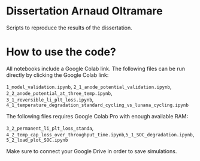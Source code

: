 # Dissertation Arnaud Oltramare
Scripts to reproduce the results of the dissertation.
# How to use the code?
All notebooks include a Google Colab link. The following files can be run directly by clicking the Google Colab link:

```1_model_validation.ipynb```, ```2_1_anode_potential_validation.ipynb```, ```2_2_anode_potential_at_three_temp.ipynb```, ```3_1_reversible_li_plt_loss.ipynb```, ```4_1_temperature_degradation_standard_cycling_vs_lunana_cycling.ipynb```

The following files requires Google Colab Pro with enough available RAM:

```3_2_permanent_li_plt_loss_standa```, ```4_2_temp_cap_loss_over_throughput_time.ipynb```,```5_1_SOC_degradation.ipynb```, ```5_2_load_plot_SOC.ipynb```

Make sure to connect your Google Drive in order to save simulations.



